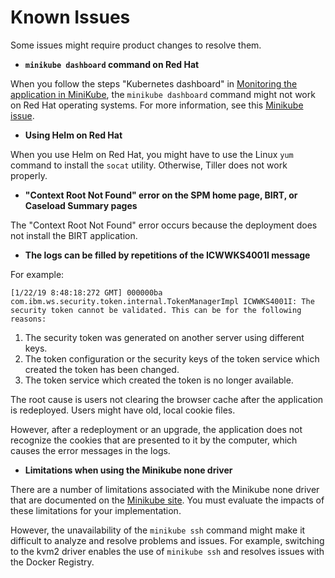 # Known Issues

Some issues might require product changes to resolve them.

* **`minikube dashboard` command on Red Hat**

When you follow the steps "Kubernetes dashboard" in [Monitoring the application in MiniKube](../04-RUNTIME/interrogate_runtime.md), the `minikube dashboard` command might not work on Red Hat operating systems.
For more information, see this [Minikube issue](https://github.com/kubernetes/minikube/issues/5815).

* **Using Helm on Red Hat**

When you use Helm on Red Hat, you might have to use the Linux `yum` command to install the `socat` utility. Otherwise, Tiller does not work properly.

* **"Context Root Not Found" error on the SPM home page, BIRT, or Caseload Summary pages**

The "Context Root Not Found" error occurs because the deployment does not install the BIRT application.

* **The logs can be filled by repetitions of the ICWWKS4001I message**

For example:

```
[1/22/19 8:48:18:272 GMT] 000000ba com.ibm.ws.security.token.internal.TokenManagerImpl ICWWKS4001I: The security token cannot be validated. This can be for the following reasons:
```

1. The security token was generated on another server using different keys.
2. The token configuration or the security keys of the token service which created the token has been changed.
3. The token service which created the token is no longer available.

The root cause is users not clearing the browser cache after the application is redeployed. Users might have old, local cookie files.

However, after a redeployment or an upgrade, the application does not recognize the cookies that are presented to it by the computer, which causes the error messages in the logs.

* **Limitations when using the Minikube none driver**

There are a number of limitations associated with the Minikube none driver that are documented on the [Minikube site](https://minikube.sigs.k8s.io/docs/reference/drivers/none/). You must evaluate the impacts of these limitations for your implementation.

However, the unavailability of the `minikube ssh` command might make it difficult to analyze and resolve problems and issues. For example, switching to the kvm2 driver enables the use of `minikube ssh` and resolves issues with the Docker Registry.

